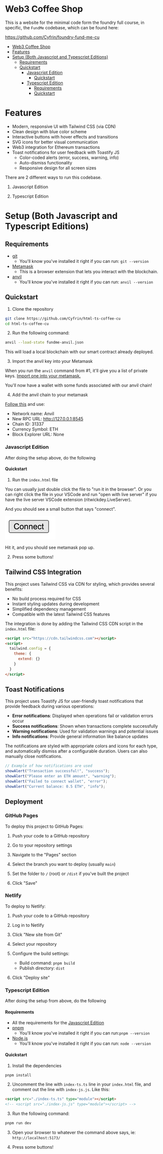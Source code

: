 # Web3 Coffee Shop

This is a website for the minimal code form the foundry full course, in specific, the `FundMe` codebase, which can be found here:

https://github.com/Cyfrin/foundry-fund-me-cu

- [Web3 Coffee Shop](#web3-coffee-shop)
- [Features](#features)
- [Setup (Both Javascript and Typescript Editions)](#setup-both-javascript-and-typescript-editions)
  - [Requirements](#requirements)
  - [Quickstart](#quickstart)
    - [Javascript Edition](#javascript-edition)
      - [Quickstart](#quickstart-1)
    - [Typescript Edition](#typescript-edition)
      - [Requirements](#requirements-1)
      - [Quickstart](#quickstart-2)

# Features

- Modern, responsive UI with Tailwind CSS (via CDN)
- Clean design with blue color scheme
- Interactive buttons with hover effects and transitions
- SVG icons for better visual communication
- Web3 integration for Ethereum transactions
- Toast notifications for user feedback with Toastify JS
  - Color-coded alerts (error, success, warning, info)
  - Auto-dismiss functionality
  - Responsive design for all screen sizes

There are 2 different ways to run this codebase.

1. Javascript Edition

2. Typescript Edition

# Setup (Both Javascript and Typescript Editions)

## Requirements

- [git](https://git-scm.com/book/en/v2/Getting-Started-Installing-Git)
  - You'll know you've installed it right if you can run: `git --version`
- [Metamask](https://metamask.io/)
  - This is a browser extension that lets you interact with the blockchain.
- [anvil](https://book.getfoundry.sh/reference/anvil/)
  - You'll know you've installed it right if you can run: `anvil --version` 

## Quickstart

1. Clone the repository

```bash
git clone https://github.com/Cyfrin/html-ts-coffee-cu
cd html-ts-coffee-cu
```

2. Run the following command:

```bash
anvil --load-state fundme-anvil.json 
```

This will load a local blockchain with our smart contract already deployed.

3. Import the anvil key into your Metamask

When you run the `anvil` command from #1, it'll give you a list of private keys. [Import one into your metamask.](https://support.metamask.io/start/how-to-import-an-account/)

You'll now have a wallet with some funds associated with our anvil chain!

4. Add the anvil chain to your metamask

[Follow this](https://support.metamask.io/configure/networks/how-to-add-a-custom-network-rpc/) and use:
- Network name: Anvil
- New RPC URL: http://127.0.0.1:8545
- Chain ID: 31337
- Currency Symbol: ETH
- Block Explorer URL: None

### Javascript Edition 

After doing the setup above, do the following

#### Quickstart

1. Run the `index.html` file

You can usually just double click the file to "run it in the browser". Or you can right click the file in your VSCode and run "open with live server" if you have the live server VSCode extension (ritwickdey.LiveServer).

And you should see a small button that says "connect".

![Connect](connect.png)

Hit it, and you should see metamask pop up.

2. Press some buttons!

## Tailwind CSS Integration

This project uses Tailwind CSS via CDN for styling, which provides several benefits:

- No build process required for CSS
- Instant styling updates during development
- Simplified dependency management
- Compatible with the latest Tailwind CSS features

The integration is done by adding the Tailwind CSS CDN script in the `index.html` file:

```html
<script src="https://cdn.tailwindcss.com"></script>
<script>
  tailwind.config = {
    theme: {
      extend: {}
    }
  }
</script>
```

## Toast Notifications

This project uses Toastify JS for user-friendly toast notifications that provide feedback during various operations:

- **Error notifications**: Displayed when operations fail or validation errors occur
- **Success notifications**: Shown when transactions complete successfully
- **Warning notifications**: Used for validation warnings and potential issues
- **Info notifications**: Provide general information like balance updates

The notifications are styled with appropriate colors and icons for each type, and automatically dismiss after a configurable duration. Users can also manually close notifications.

```javascript
// Example of how notifications are used
showAlert("Transaction successful!", "success");
showAlert("Please enter an ETH amount", "warning");
showAlert("Failed to connect wallet", "error");
showAlert("Current balance: 0.5 ETH", "info");
```

## Deployment

### GitHub Pages

To deploy this project to GitHub Pages:

1. Push your code to a GitHub repository

2. Go to your repository settings

3. Navigate to the "Pages" section

4. Select the branch you want to deploy (usually `main`)

5. Set the folder to `/` (root) or `/dist` if you've built the project

6. Click "Save"

### Netlify

To deploy to Netlify:

1. Push your code to a GitHub repository

2. Log in to Netlify

3. Click "New site from Git"

4. Select your repository

5. Configure the build settings:
   - Build command: `pnpm build`
   - Publish directory: `dist`

6. Click "Deploy site"

### Typescript Edition

After doing the setup from above, do the following

#### Requirements

- All the requirements for the [Javascript Edition](#requirements)
- [pnpm](https://pnpm.io/)
  - You'll know you've installed it right if you can run:`pnpm --version`
- [Node.js](https://nodejs.org/en/)
  - You'll know you've installed it right if you can run: `node --version`

#### Quickstart

1. Install the dependencies

```bash
pnpm install
```

2. Uncomment the line with `index-ts.ts` line in your `index.html` file, and comment out the line with `index-js.js`. Like this:

```html
<script src="./index-ts.ts" type="module"></script>
<!-- <script src="./index-js.js" type="module"></script> -->
```

3. Run the following command:

```bash
pnpm run dev
```

3. Open your browser to whatever the command above says, ie: `http://localhost:5173/`

4. Press some buttons!